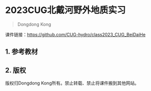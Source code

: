 <h1>2023CUG北戴河野外地质实习</h1>

> Dongdong Kong

课件链接：<https://github.com/CUG-hydro/class2023_CUG_BeiDaiHe>

## 1. 参考教材

## 2. 版权
版权归Dongdong Kong所有。禁止转载、禁止将课件搬到其他网站。
